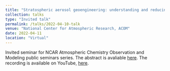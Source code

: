 ```yaml
---
title: "Stratospheric aerosol geoengineering: understanding and reducing modeling uncertainties"
collection: talks
type: "Invited talk"
permalink: /talks/2022-04-10-talk
venue: "National Center for Atmospheric Research, ACOM"
date: 2022-04-11
location: "Virtual"
---
```


Invited seminar for NCAR Atmospheric Chemistry Observation and Modeling public seminars series.
The abstract is avaliable [here](https://www2.acom.ucar.edu/sites/default/files/seminars/acom_seminar_visioni_0.pdf).
The recording is available on YouTube, [here](https://www.youtube.com/watch?v=R0_rw-nhXcw).
